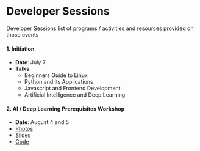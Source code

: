 # Developer Sessions

Developer Sessions list of programs / activities and resources provided on those events

#### 1. Initiation
- **Date**: July 7
- **Talks**:
   - Beginners Guide to Linux 
   - Python and its Applications
   - Javascript and Frontend Development
   - Artificial Intelligence and Deep Learning



#### 2. AI / Deep Learning Prerequisites Workshop
- **Date**: August 4 and 5
- [Photos](https://drive.google.com/drive/folders/0B3P-rtZ-CedrLWFGdjNCUzFLZk0)
- [Slides](sessions/AI.Deep%20Learning.Prerequisites/slides)
- [Code](sessions/AI.Deep%20Learning.Prerequisites/code) 
